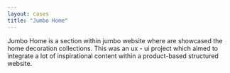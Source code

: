 ```yaml
---
layout: cases
title: "Jumbo Home"
---
```


Jumbo Home is a section within jumbo website where are showcased the home decoration collections. This was an ux - ui project which aimed to integrate a lot of inspirational content within a product-based structured website. 
